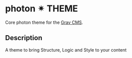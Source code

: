 # photon ✴ THEME

Core photon theme for the [Grav CMS](http://github.com/getgrav/grav).

## Description

A theme to bring Structure, Logic and Style to your content



